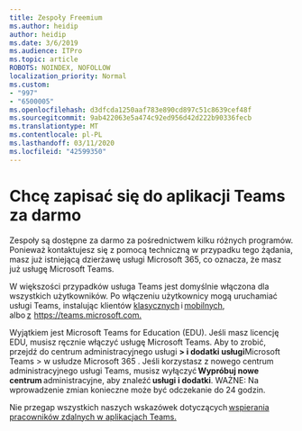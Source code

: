 ```yaml
---
title: Zespoły Freemium
ms.author: heidip
author: heidip
ms.date: 3/6/2019
ms.audience: ITPro
ms.topic: article
ROBOTS: NOINDEX, NOFOLLOW
localization_priority: Normal
ms.custom:
- "997"
- "6500005"
ms.openlocfilehash: d3dfcda1250aaf783e890cd897c51c8639cef48f
ms.sourcegitcommit: 9ab422063e5a474c92ed956d42d222b90336fecb
ms.translationtype: MT
ms.contentlocale: pl-PL
ms.lasthandoff: 03/11/2020
ms.locfileid: "42599350"
---
```

# <a name="id-like-to-sign-up-for-teams-for-free"></a>Chcę zapisać się do aplikacji Teams za darmo

Zespoły są dostępne za darmo za pośrednictwem kilku różnych programów. Ponieważ kontaktujesz się z pomocą techniczną w przypadku tego żądania, masz już istniejącą dzierżawę usługi Microsoft 365, co oznacza, że masz już usługę Microsoft Teams.

W większości przypadków usługa Teams jest domyślnie włączona dla wszystkich użytkowników. Po włączeniu użytkownicy mogą uruchamiać usługi Teams, instalując klientów [klasycznych](https://docs.microsoft.com/MicrosoftTeams/get-clients#desktop-client) i [mobilnych,](https://docs.microsoft.com/MicrosoftTeams/get-clients#mobile-clients) albo [z](https://docs.microsoft.com/MicrosoftTeams/get-clients#web-client)  <https://teams.microsoft.com.>

Wyjątkiem jest Microsoft Teams for Education (EDU). Jeśli masz licencję EDU, musisz ręcznie włączyć usługę Microsoft Teams. Aby to zrobić, przejdź do centrum administracyjnego usługi **> i dodatki usługi**Microsoft Teams > w usłudze Microsoft 365 . Jeśli korzystasz z nowego centrum administracyjnego usługi Teams, musisz wyłączyć **Wypróbuj nowe centrum** administracyjne, aby znaleźć **usługi i dodatki**. WAŻNE: Na wprowadzenie zmian konieczne może być odczekanie do 24 godzin.

Nie przegap wszystkich naszych wskazówek dotyczących [wspierania pracowników zdalnych w aplikacjach Teams.](https://docs.microsoft.com/MicrosoftTeams/support-remote-work-with-teams)
